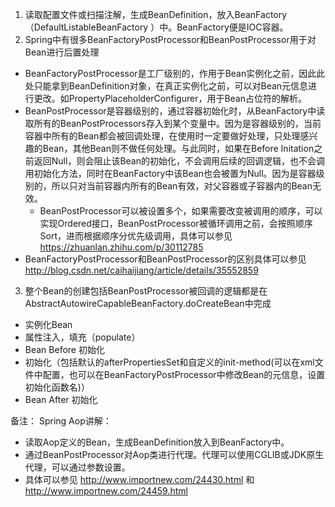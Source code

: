 1. 读取配置文件或扫描注解，生成BeanDefinition，放入BeanFactory（DefaultListableBeanFactory ）中。BeanFactory便是IOC容器。
2. Spring中有很多BeanFactoryPostProcessor和BeanPostProcessor用于对Bean进行后置处理
  * BeanFactoryPostProcessor是工厂级别的，作用于Bean实例化之前，因此此处只能拿到BeanDefinition对象，在真正实例化之前，可以对Bean元信息进行更改。如PropertyPlaceholderConfigurer，用于Bean占位符的解析。
  * BeanPostProcessor是容器级别的，通过容器初始化时，从BeanFactory中读取所有的BeanPostProcessors存入到某个变量中。因为是容器级别的，当前容器中所有的Bean都会被回调处理，在使用时一定要做好处理，只处理感兴趣的Bean，其他Bean则不做任何处理。与此同时，如果在Before Initation之前返回Null，则会阻止该Bean的初始化，不会调用后续的回调逻辑，也不会调用初始化方法，同时在BeanFactory中该Bean也会被置为Null。因为是容器级别的，所以只对当前容器内所有的Bean有效，对父容器或子容器内的Bean无效。
    * BeanPostProcessor可以被设置多个，如果需要改变被调用的顺序，可以实现Ordered接口，BeanPostProcessor被循环调用之前，会按照顺序Sort，进而根据顺序分优先级调用，具体可以参见 https://zhuanlan.zhihu.com/p/30112785
  * BeanFactoryPostProcessor和BeanPostProcessor的区别具体可以参见 http://blog.csdn.net/caihaijiang/article/details/35552859
3. 整个Bean的创建包括BeanPostProcessor被回调的逻辑都是在AbstractAutowireCapableBeanFactory.doCreateBean中完成
  * 实例化Bean
  * 属性注入，填充（populate）
  * Bean Before 初始化
  * 初始化（包括默认的afterPropertiesSet和自定义的init-method(可以在xml文件中配置，也可以在BeanFactoryPostProcessor中修改Bean的元信息，设置初始化函数名)）
  * Bean After 初始化

备注：
  Spring Aop讲解：
  * 读取Aop定义的Bean，生成BeanDefinition放入到BeanFactory中。
  * 通过BeanPostProcessor对Aop类进行代理。代理可以使用CGLIB或JDK原生代理，可以通过参数设置。
  * 具体可以参见 http://www.importnew.com/24430.html 和 http://www.importnew.com/24459.html

